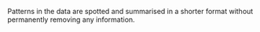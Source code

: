 Patterns in the data are spotted and summarised in a shorter format without permanently removing any information.